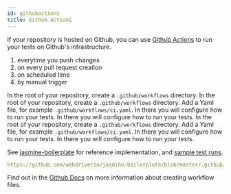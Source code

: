 ```yaml
---
id: githubactions
title: Github Actions
---
```


If your repository is hosted on Github, you can use [Github Actions](https://docs.github.com/en/actions/getting-started-with-github-actions/about-github-actions#about-github-actions) to run your tests on Github's infrastructure.

1. everytime you push changes
2. on every pull request creation
3. on scheduled time
4. by manual trigger

In the root of your repository, create a `.github/workflows` directory. In the root of your repository, create a `.github/workflows` directory. Add a Yaml file, for example `.github/workflows/ci.yaml`. In there you will configure how to run your tests. In there you will configure how to run your tests. In the root of your repository, create a `.github/workflows` directory. Add a Yaml file, for example `.github/workflows/ci.yaml`. In there you will configure how to run your tests. In there you will configure how to run your tests.

See [jasmine-boilerplate](https://github.com/webdriverio/jasmine-boilerplate/blob/master/.github/workflows/ci.yaml) for reference implementation, and [sample test runs](https://github.com/webdriverio/jasmine-boilerplate/actions?query=workflow%3ACI).

```yaml reference
https://github.com/webdriverio/jasmine-boilerplate/blob/master/.github/workflows/ci.yaml
```

Find out in the [Github Docs](https://docs.github.com/en/actions/configuring-and-managing-workflows/configuring-a-workflow#creating-a-workflow-file) on more information about creating workflow files.

